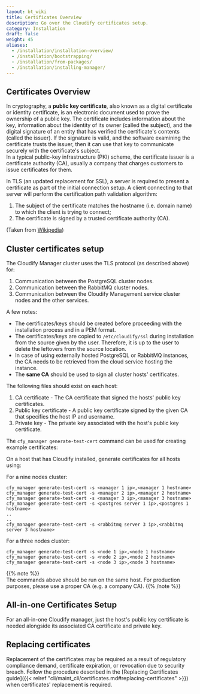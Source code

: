 ```yaml
---
layout: bt_wiki
title: Certificates Overview
description: Go over the Cloudify certificates setup.   
category: Installation
draft: false
weight: 45
aliases:
  - /installation/installation-overview/
  - /installation/bootstrapping/
  - /installation/from-packages/
  - /installation/installing-manager/
---
```


## Certificates Overview
In cryptography, a **public key certificate**, also known as a digital certificate or identity certificate, is an electronic document used to prove the ownership of a public key.
The certificate includes information about the key, information about the identity of its owner (called the subject),
and the digital signature of an entity that has verified the certificate's contents (called the issuer).
If the signature is valid, and the software examining the certificate trusts the issuer, then it can use that key to communicate securely with the certificate's subject.  
In a typical public-key infrastructure (PKI) scheme, the certificate issuer is a certificate authority (CA),
usually a company that charges customers to issue certificates for them.

In TLS (an updated replacement for SSL), a server is required to present a certificate as part of the initial connection setup.
A client connecting to that server will perform the certification path validation algorithm:

1. The subject of the certificate matches the hostname (i.e. domain name) to which the client is trying to connect;
1. The certificate is signed by a trusted certificate authority (CA).

(Taken from [Wikipedia](https://en.wikipedia.org/wiki/Public_key_certificate))


## Cluster certificates setup
The Cloudify Manager cluster uses the TLS protocol (as described above) for:

1. Communication between the PostgreSQL cluster nodes.
1. Communication between the RabbitMQ cluster nodes.
1. Communication between the Cloudify Management service cluster nodes and the other services.

A few notes:

* The certificates/keys should be created before proceeding with the installation process and in a PEM format.  
* The certificates/keys are copied to `/etc/cloudify/ssl` during installation from the source given by the user.
Therefore, it is up to the user to delete the leftovers from the source location.  
* In case of using externally hosted PostgreSQL or RabbitMQ instances, the CA needs to be
retrieved from the cloud service hosting the instance.
* The **same CA** should be used to sign all cluster hosts' certificates.  

The following files should exist on each host:

1. CA certificate - The CA certificate that signed the hosts' public key certificates.
1. Public key certificate - A public key certificate signed by the given CA that specifies the host IP and username.
1. Private key - The private key associated with the host's public key certificate.

The `cfy_manager generate-test-cert` command can be used for creating example certificates:

On a host that has Cloudify installed, generate certificates for all hosts using:

For a nine nodes cluster:
```
cfy_manager generate-test-cert -s <manager 1 ip>,<manager 1 hostname>
cfy_manager generate-test-cert -s <manager 2 ip>,<manager 2 hostname>
cfy_manager generate-test-cert -s <manager 3 ip>,<manager 3 hostname>
cfy_manager generate-test-cert -s <postgres server 1 ip>,<postgres 1 hostname>
..
..
cfy_manager generate-test-cert -s <rabbitmq server 3 ip>,<rabbitmq server 3 hostname>
```

For a three nodes cluster:
```
cfy_manager generate-test-cert -s <node 1 ip>,<node 1 hostname>
cfy_manager generate-test-cert -s <node 2 ip>,<node 2 hostname>
cfy_manager generate-test-cert -s <node 3 ip>,<node 3 hostname>
```

{{% note %}}  
The commands above should be run on the same host.
For production purposes, please use a proper CA (e.g. a company CA).
{{% /note %}}  


## All-in-one Certificates Setup
For an all-in-one Cloudify manager, just the host's public key certificate is needed alongside its associated CA certificate and private key.


## Replacing certificates
Replacement of the certificates may be required as a result of regulatory compliance demand, certificate expiration, or revocation due to security breach.
Follow the procedure described in the [Replacing Certificates guide]({{< relref "cli/maint_cli/certificates.md#replacing-certificates" >}}) when certificates' replacement is required.
